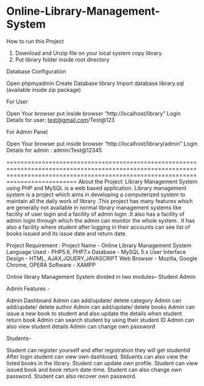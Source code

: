 # Online-Library-Management-System
How to run this Project

1. Download and Unzip file on your local system copy library.
2. Put library folder inside root directory

Database Configuration

Open phpmyadmin
Create Database library
Import database library.sql (available inside zip package)

For User

Open Your browser put inside browser “http://localhost/library”
Login Details for user: test@gmail.com/Test@123

For Admin Panel

Open Your browser put inside browser “http://localhost/library/admin”
Login Details for admin : admin/Test@12345

======================================================================================================================================================================================
About the Project: Library Management System using PHP and MySQL is a web based application. Library management system is a project which aims in developing a computerized system to maintain all the daily work of library .This project has many features which are generally not available in normal library management systems like facility of user login and a facility of admin login .It also has a facility of admin login through which the admin can monitor the whole system . It has also a facility where student after logging in their accounts can see list of books issued and its issue date and return date. 

Project Requirement :
Project Name -	Online Library Management System
Language Used	- PHP5.6, PHP7.x
Database -	MySQL 5.x
User Interface Design -	HTML, AJAX,JQUERY,JAVASCRIPT
Web Browser -	Mozilla, Google Chrome, OPERA
Software - XAMPP 

Online library Management System divided in two modules–
Student
Admin

Admin Features -

Admin Dashboard
Admin can add/update/ delete category
Admin can add/update/ delete author
Admin can add/update/ delete books
Admin can issue a new book to student and also update the details when student return book
Admin can search student by using their student ID
Admin can also view student details
Admin can change own password

Students-

Student can register yourself and after registration they will get studentid
After login student can view own dashboard.
Stduents can also view the listed books in the library.
Student can update own profile.
Student can view issued book and book return date-time.
Student can also change own password.
Student can also recover own password.
